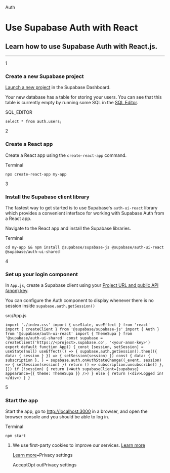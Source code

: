 Auth

# Use Supabase Auth with React

## Learn how to use Supabase Auth with React.js.

* * *

1

### Create a new Supabase project

[Launch a new project](https://supabase.com/dashboard) in the Supabase Dashboard.

Your new database has a table for storing your users. You can see that this table is currently empty by running some SQL in the [SQL Editor](https://supabase.com/dashboard/project/_/sql).

SQL\_EDITOR

`
select * from auth.users;
`

2

### Create a React app

Create a React app using the `create-react-app` command.

Terminal

`
npx create-react-app my-app
`

3

### Install the Supabase client library

The fastest way to get started is to use Supabase's `auth-ui-react` library which provides a convenient interface for working with Supabase Auth from a React app.

Navigate to the React app and install the Supabase libraries.

Terminal

`
cd my-app && npm install @supabase/supabase-js @supabase/auth-ui-react @supabase/auth-ui-shared
`

4

### Set up your login component

In `App.js`, create a Supabase client using your [Project URL and public API (anon) key](https://supabase.com/dashboard/project/_/settings/api).

You can configure the Auth component to display whenever there is no session inside `supabase.auth.getSession()`

src/App.js

`
import './index.css'
import { useState, useEffect } from 'react'
import { createClient } from '@supabase/supabase-js'
import { Auth } from '@supabase/auth-ui-react'
import { ThemeSupa } from '@supabase/auth-ui-shared'
const supabase = createClient('https://<project>.supabase.co', '<your-anon-key>')
export default function App() {
    const [session, setSession] = useState(null)
    useEffect(() => {
      supabase.auth.getSession().then(({ data: { session } }) => {
        setSession(session)
      })
      const {
        data: { subscription },
      } = supabase.auth.onAuthStateChange((_event, session) => {
        setSession(session)
      })
      return () => subscription.unsubscribe()
    }, [])
    if (!session) {
      return (<Auth supabaseClient={supabase} appearance={{ theme: ThemeSupa }} />)
    }
    else {
      return (<div>Logged in!</div>)
    }
}
`

5

### Start the app

Start the app, go to [http://localhost:3000](http://localhost:3000/) in a browser, and open the browser console and you should be able to log in.

Terminal

`
npm start
`

1. We use first-party cookies to improve our services. [Learn more](https://supabase.com/privacy#8-cookies-and-similar-technologies-used-on-our-european-services)



   [Learn more](https://supabase.com/privacy#8-cookies-and-similar-technologies-used-on-our-european-services)•Privacy settings





   AcceptOpt outPrivacy settings